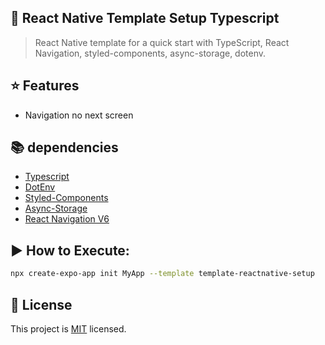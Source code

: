 ## :space_invader: React Native Template Setup Typescript

> React Native template for a quick start with TypeScript, React Navigation, styled-components, async-storage, dotenv.

## :star: Features
- Navigation no next screen


## 📚 dependencies
- [Typescript](https://www.typescriptlang.org)
- [DotEnv](https://www.npmjs.com/package/dotenv)
- [Styled-Components](https://www.npmjs.com/package/styled-components)
- [Async-Storage](https://react-native-async-storage.github.io/async-storage/)
- [React Navigation V6](https://reactnavigation.org/docs/getting-started/)

## ▶️ How to Execute:

```sh
npx create-expo-app init MyApp --template template-reactnative-setup
```
## :bookmark: License

This project is [MIT](https://github.com/Luizrebelatto/template-reactnative-setup/blob/master/LICENSE) licensed.
